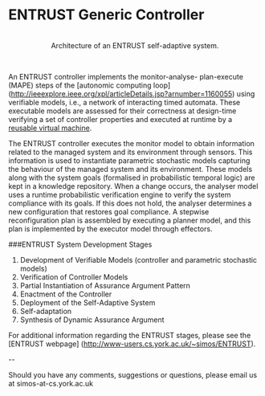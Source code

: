 ENTRUST Generic Controller
=======


<p align="center">
  <object data="http://www-users.cs.york.ac.uk/~simos/ENTRUST/images/ENTRUST/entrustInstance.svg" class="image_wrapper" width="60%" type="image/svg+xml"></object>
  <br />
  Architecture of an ENTRUST self-adaptive system.
</p>

<br />

An ENTRUST controller implements the monitor-analyse- plan-execute (MAPE) steps of the [autonomic computing loop] (http://ieeexplore.ieee.org/xpl/articleDetails.jsp?arnumber=1160055) using verifiable models, i.e., a network of interacting timed automata. These executable models are assessed for their correctness at design-time verifying a set of controller properties and executed at runtime by a [reusable virtual machine](https://people.cs.kuleuven.be/~danny.weyns/software/ActivFORMS/).

The ENTRUST controller executes the monitor model to obtain information related to the managed system and its environment through sensors. This information is used to instantiate parametric stochastic models capturing the behaviour of the managed system and its environment. These models along with the system goals (formalised in probabilistic temporal logic) are kept in a knowledge repository. When a change occurs, the analyser model uses a runtime probabilistic verification engine to verify the system compliance with its goals. If this does not hold, the analyser determines a new configuration that restores goal compliance. A stepwise reconfiguration plan is assembled by executing a planner model, and this plan is implemented by the executor model through effectors.

###ENTRUST System Development Stages
1. Development of Verifiable Models (controller and parametric stochastic models)
2. Verification of Controller Models
3. Partial Instantiation of Assurance Argument Pattern
4. Enactment of the Controller
5. Deployment of the Self-Adaptive System
6. Self-adaptation
7. Synthesis of Dynamic Assurance Argument

For additional information regarding the ENTRUST stages, please see the [ENTRUST webpage] (http://www-users.cs.york.ac.uk/~simos/ENTRUST).


--

Should you have any comments, suggestions or questions, please email us at simos-at-cs.york.ac.uk
